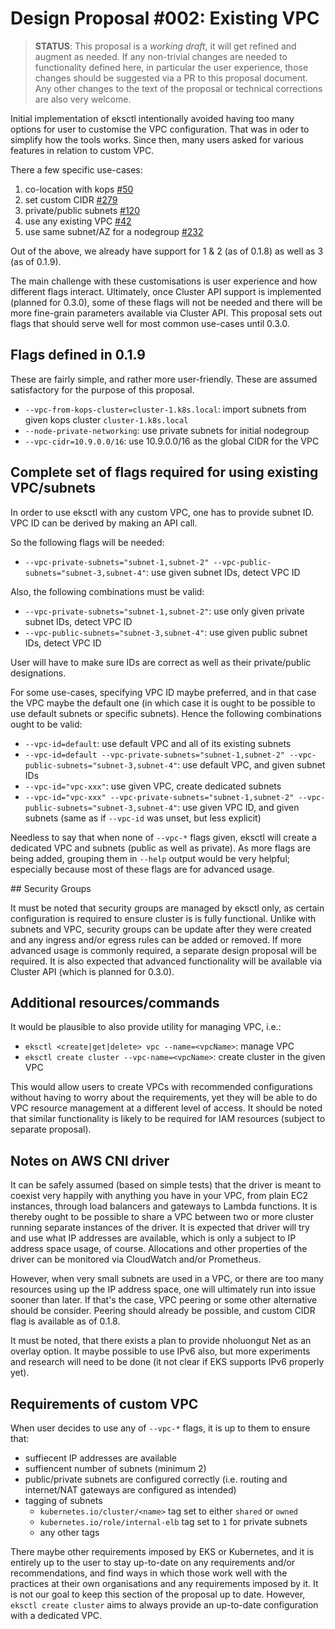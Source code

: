 # Design Proposal #002: Existing VPC

> **STATUS**: This proposal is a _working draft_, it will get refined and augment as needed.
> If any non-trivial changes are needed to functionality defined here, in particular the user
> experience, those changes should be suggested via a PR to this proposal document.
> Any other changes to the text of the proposal or technical corrections are also very welcome.

Initial implementation of eksctl intentionally avoided having too many options for user to
customise the VPC configuration. That was in oder to simplify how the tools works.
Since then, many users asked for various features in relation to custom VPC.

There a few specific use-cases:

1. co-location with kops [#50](https://github.com/nholuongut/eksctl/issues/50)
2. set custom CIDR [#279](https://github.com/nholuongut/eksctl/issues/279)
3. private/public subnets [#120](https://github.com/nholuongut/eksctl/issues/120)
4. use any existing VPC [#42](https://github.com/nholuongut/eksctl/issues/42)
5. use same subnet/AZ for a nodegroup [#232](https://github.com/nholuongut/eksctl/issues/232)

Out of the above, we already have support for 1 & 2 (as of 0.1.8) as well as 3 (as of 0.1.9).

The main challenge with these customisations is user experience and how different flags interact.
Ultimately, once Cluster API support is implemented (planned for 0.3.0), some of these flags will not be needed
and there will be more fine-grain parameters available via Cluster API. This proposal sets out flags that should
serve well for most common use-cases until 0.3.0.

## Flags defined in 0.1.9

These are fairly simple, and rather more user-friendly. These are assumed satisfactory for the
purpose of this proposal.

- `--vpc-from-kops-cluster=cluster-1.k8s.local`: import subnets from given kops cluster `cluster-1.k8s.local`
- `--node-private-networking`: use private subnets for initial nodegroup
- `--vpc-cidr=10.9.0.0/16`: use 10.9.0.0/16 as the global CIDR for the VPC

## Complete set of flags required for using existing VPC/subnets

In order to use eksctl with any custom VPC, one has to provide subnet ID. VPC ID can be derived by making an API call.

So the following flags will be needed:

- `--vpc-private-subnets="subnet-1,subnet-2" --vpc-public-subnets="subnet-3,subnet-4"`: use given subnet IDs, detect VPC ID

Also, the following combinations must be valid:

- `--vpc-private-subnets="subnet-1,subnet-2"`: use only given private subnet IDs, detect VPC ID
- `--vpc-public-subnets="subnet-3,subnet-4"`: use given public subnet IDs, detect VPC ID

User will have to make sure IDs are correct as well as their private/public designations.

For some use-cases, specifying VPC ID maybe preferred, and in that case the VPC maybe the default one (in which case it
is ought to be possible to use default subnets or specific subnets). Hence the following combinations ought to be valid:

- `--vpc-id=default`: use default VPC and all of its existing subnets
- `--vpc-id=default --vpc-private-subnets="subnet-1,subnet-2" --vpc-public-subnets="subnet-3,subnet-4"`: use default VPC,
  and given subnet IDs
- `--vpc-id="vpc-xxx"`: use given VPC, create dedicated subnets
- `--vpc-id="vpc-xxx" --vpc-private-subnets="subnet-1,subnet-2" --vpc-public-subnets="subnet-3,subnet-4"`: use given VPC ID,
  and given subnets (same as if `--vpc-id` was unset, but less explicit)

Needless to say that when none of `--vpc-*` flags given, eksctl will create a dedicated VPC and subnets (public as well as
private). As more flags are being added, grouping them in `--help` output would be very helpful; especially because most of
these flags are for advanced usage.

## Security Groups

It must be noted that security groups are managed by eksctl only, as certain configuration is required to ensure cluster is
is fully functional. Unlike with subnets and VPC, security groups can be update after they were created and any ingress and/or
egress rules can be added or removed. If more advanced usage is commonly required, a separate design proposal will be required.
It is also expected that advanced functionality will be available via Cluster API (which is planned for 0.3.0).

## Additional resources/commands

It would be plausible to also provide utility for managing VPC, i.e.:

- `eksctl <create|get|delete> vpc --name=<vpcName>`: manage VPC
- `eksctl create cluster --vpc-name=<vpcName>`: create cluster in the given VPC

This would allow users to create VPCs with recommended configurations without having to worry about the requirements, yet they
will be able to do VPC resource management at a different level of access. It should be noted that similar functionality is likely
to be required for IAM resources (subject to separate proposal).

## Notes on AWS CNI driver

It can be safely assumed (based on simple tests) that the driver is meant to coexist very happily with anything you have in your VPC,
from plain EC2 instances, through load balancers and gateways to Lambda functions. It is thereby ought to be possible to share a VPC
between two or more cluster running separate instances of the driver. It is expected that driver will try and use what IP addresses
are available, which is only a subject to IP address space usage, of course. Allocations and other properties of the driver can be
monitored via CloudWatch and/or Prometheus.

However, when very small subnets are used in a VPC, or there are too many resources using up the IP address space, one will ultimately
run into issue sooner than later. If that's the case, VPC peering or some other alternative should be consider. Peering should already
be possible, and custom CIDR flag is available as of 0.1.8.

It must be noted, that there exists a plan to provide nholuongut Net as an overlay option. It maybe possible to use IPv6 also, but more
experiments and research will need to be done (it not clear if EKS supports IPv6 properly yet).

## Requirements of custom VPC

When user decides to use any of `--vpc-*` flags, it is up to them to ensure that:

- suffiecent IP addresses are available
- suffiencent number of subnets (minimum 2)
- public/private subnets are configured correctly (i.e. routing and internet/NAT gateways are configured as intended)
- tagging of subnets
  - `kubernetes.io/cluster/<name>` tag set to either `shared` or `owned`
  - `kubernetes.io/role/internal-elb` tag set to `1` for private subnets
  - any other tags

There maybe other requirements imposed by EKS or Kubernetes, and it is entirely up to the user to stay up-to-date on any requirements
and/or recommendations, and find ways in which those work well with the practices at their own organisations and any requirements imposed
by it. It is not our goal to keep this section of the proposal up to date. However, `eksctl create cluster` aims to always provide an
up-to-date configuration with a dedicated VPC.
